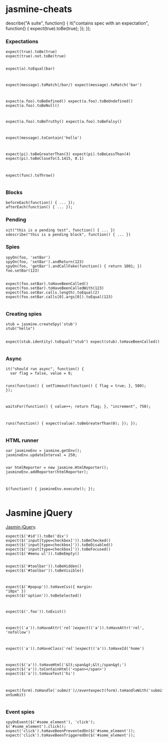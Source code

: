 # jasmine-cheats

describe("A suite", function() {
  it("contains spec with an expectation", function() {
    expect(true).toBe(true);
  });
});

<h3 id="expectations">Expectations</h3>

<div class="highlighter-rouge"><pre class="highlight"><code>expect(true).toBe(true)
expect(true).not.toBe(true)

expect(a).toEqual(bar)

expect(message).toMatch(/bar/)
expect(message).toMatch('bar')

expect(a.foo).toBeDefined()
expect(a.foo).toBeUndefined()
expect(a.foo).toBeNull()

expect(a.foo).toBeTruthy()
expect(a.foo).toBeFalsy()

expect(message).toContain('hello')

expect(pi).toBeGreaterThan(3)
expect(pi).toBeLessThan(4)
expect(pi).toBeCloseTo(3.1415, 0.1)

expect(func).toThrow()
</code></pre>
</div>

<h3 id="blocks">Blocks</h3>

<div class="highlighter-rouge"><pre class="highlight"><code>beforeEach(function() { ... });
afterEach(function() { ... });
</code></pre>
</div>

<h3 id="pending">Pending</h3>

<div class="highlighter-rouge"><pre class="highlight"><code>xit("this is a pending test", function() { ... })
xdescribe("this is a pending block", function() { ... })
</code></pre>
</div>

<h3 id="spies">Spies</h3>

<div class="highlighter-rouge"><pre class="highlight"><code>spyOn(foo, 'setBar')
spyOn(foo, 'setBar').andReturn(123)
spyOn(foo, 'getBar').andCallFake(function() { return 1001; })
foo.setBar(123)

expect(foo.setBar).toHaveBeenCalled()
expect(foo.setBar).toHaveBeenCalledWith(123)
expect(foo.setBar.calls.length).toEqual(2)
expect(foo.setBar.calls[0].args[0]).toEqual(123)
</code></pre>
</div>

<h3 id="creating-spies">Creating spies</h3>

<div class="highlighter-rouge"><pre class="highlight"><code>stub = jasmine.createSpy('stub')
stub("hello")

expect(stub.identity).toEqual("stub")
expect(stub).toHaveBeenCalled()
</code></pre>
</div>

<h3 id="async">Async</h3>

<div class="highlighter-rouge"><pre class="highlight"><code>it("should run async", function() {
  var flag = false, value = 0;

  runs(function() {
    setTimeout(function() { flag = true; }, 500);
  });

  waitsFor(function() {
    value++;
    return flag;
  }, "increment", 750);

  runs(function() {
    expect(value).toBeGreaterThan(0);
  });
});
</code></pre>
</div>

<h3 id="html-runner">HTML runner</h3>

<div class="highlighter-rouge"><pre class="highlight"><code>var jasmineEnv = jasmine.getEnv();
jasmineEnv.updateInterval = 250;

var htmlReporter = new jasmine.HtmlReporter();
jasmineEnv.addReporter(htmlReporter);

$(function() { jasmineEnv.execute(); });
</code></pre>
</div>

<h1 id="jasmine-jquery">Jasmine jQuery</h1>

<p><a href="https://github.com/velesin/jasmine-jquery">Jasmin jQuery</a>.</p>

<div class="highlighter-rouge"><pre class="highlight"><code>expect($('#id')).toBe('div')
expect($('input[type=checkbox]')).toBeChecked()
expect($('input[type=checkbox]')).toBeDisabled()
expect($('input[type=checkbox]')).toBeFocused()
expect($('#menu ul')).toBeEmpty()

expect($('#toolbar')).toBeHidden()
expect($('#toolbar')).toBeVisible()

expect($('#popup')).toHaveCss({ margin: "10px" })
expect($('option')).toBeSelected()

expect($('.foo')).toExist()

expect($('a')).toHaveAttr('rel')
expect($('a')).toHaveAttr('rel', 'nofollow')

expect($('a')).toHaveClass('rel')
expect($('a')).toHaveId('home')

expect($('a')).toHaveHtml('&lt;span&gt;&lt;/span&gt;')
expect($('a')).toContainHtml('&lt;span&gt;&lt;/span&gt;')
expect($('a')).toHaveText('hi')

expect($form).toHandle('submit') // event
expect($form).toHandleWith('submit', onSumbit)
</code></pre>
</div>

<h3 id="event-spies">Event spies</h3>

<div class="highlighter-rouge"><pre class="highlight"><code>spyOnEvent($('#some_element'), 'click');
$('#some_element').click();
expect('click').toHaveBeenPreventedOn($('#some_element'));
expect('click').toHaveBeenTriggeredOn($('#some_element'));
</code></pre>
</div>
